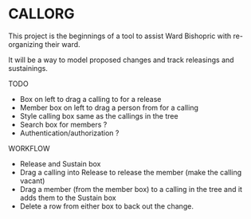 # CALLORG

This project is the beginnings of a tool to
assist Ward Bishopric with re-organizing their ward.

It will be a way to model proposed changes
and track releasings and sustainings.

TODO
- Box on left to drag a calling to for a release
- Member box on left to drag a person from for a calling
- Style calling box same as the callings in the tree
- Search box for members ?
- Authentication/authorization ?

WORKFLOW
- Release and Sustain box
- Drag a calling into Release to release the member (make the calling vacant)
- Drag a member (from the member box) to a calling in the tree and it adds them to the Sustain box
- Delete a row from either box to back out the change.


